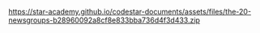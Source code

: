 https://star-academy.github.io/codestar-documents/assets/files/the-20-newsgroups-b28960092a8cf8e833bba736d4f3d433.zip